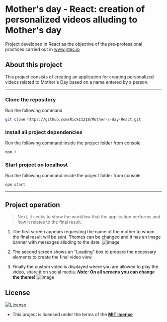 # Mother's day - React: creation of personalized videos alluding to Mother's day

Project developed in React as the objective of the pre-professional practices carried out in www.jrtec.io

## About this project

This project consists of creating an application for creating personalized videos related to Mother's Day based on a name entered by a person.


---
### Clone the repository

Run the following command
```sh
git clone https://github.com/RickC1218/Mother-s-day-React.git
```

### Install all project dependencies
Run the following command inside the project folder from console
```sh
npm i
```

### Start project on localhost
Run the following command inside the project folder from console
```sh
npm start
```
---

## Project operation

> Next, it seeks to show the workflow that the application performs and how it relates to the final result.

1. The first screen appears requesting the name of the mother to whom the final result will be sent. Themes can be changed and it has an image banner with messages alluding to the date.
![image](https://user-images.githubusercontent.com/95365813/229987498-a45a2e59-177b-48c7-8f67-233f368f748c.png)

2. The second screen shows an "Loading" box to prepare the necessary elements to create the final video view.

3. Finally the custom video is displayed where you are allowed to play the video, share it on social media. ***Note:*** **On all screens you can change the theme!**
![image](https://user-images.githubusercontent.com/95365813/229987704-a3676ddf-cf31-4ef5-a761-8f788bca58c9.png)


## License

[![License](http://img.shields.io/:license-mit-blue.svg?style=flat-square)](http://badges.mit-license.org)

- This project is licensed under the terms of the **[MIT license](LICENSE)**
